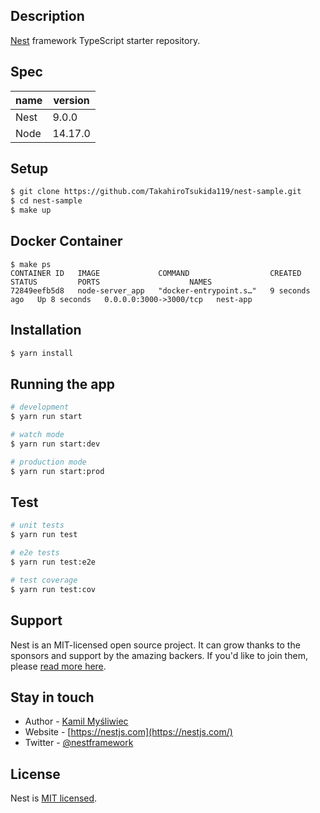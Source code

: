 ## Description
[Nest](https://github.com/nestjs/nest) framework TypeScript starter repository.

## Spec
| name | version |
|------|---------|
| Nest | 9.0.0   |
| Node | 14.17.0 |

## Setup

```bash
$ git clone https://github.com/TakahiroTsukida119/nest-sample.git
$ cd nest-sample
$ make up
```

## Docker Container
```shell
$ make ps
CONTAINER ID   IMAGE             COMMAND                  CREATED         STATUS         PORTS                    NAMES
72849eefb5d8   node-server_app   "docker-entrypoint.s…"   9 seconds ago   Up 8 seconds   0.0.0.0:3000->3000/tcp   nest-app
```


## Installation

```bash
$ yarn install
```

## Running the app

```bash
# development
$ yarn run start

# watch mode
$ yarn run start:dev

# production mode
$ yarn run start:prod
```

## Test

```bash
# unit tests
$ yarn run test

# e2e tests
$ yarn run test:e2e

# test coverage
$ yarn run test:cov
```

## Support

Nest is an MIT-licensed open source project. It can grow thanks to the sponsors and support by the amazing backers. If you'd like to join them, please [read more here](https://docs.nestjs.com/support).

## Stay in touch

- Author - [Kamil Myśliwiec](https://kamilmysliwiec.com)
- Website - [https://nestjs.com](https://nestjs.com/)
- Twitter - [@nestframework](https://twitter.com/nestframework)

## License

Nest is [MIT licensed](LICENSE).
